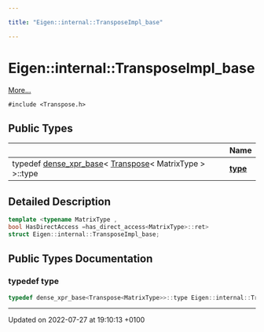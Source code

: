 ```yaml
---

title: "Eigen::internal::TransposeImpl_base"

---
```


# Eigen::internal::TransposeImpl_base



 [More...](#detailed-description)


`#include <Transpose.h>`

## Public Types

|                | Name           |
| -------------- | -------------- |
| typedef <a href="http://example.org/classes/structeigen_1_1internal_1_1dense__xpr__base/">dense_xpr_base</a>< <a href="http://example.org/classes/classeigen_1_1transpose/">Transpose</a>< MatrixType > >::type | **[type](http://example.org/classes/structeigen_1_1internal_1_1transposeimpl__base/#typedef-type)**  |

## Detailed Description

```cpp
template <typename MatrixType ,
bool HasDirectAccess =has_direct_access<MatrixType>::ret>
struct Eigen::internal::TransposeImpl_base;
```

## Public Types Documentation

### typedef type

```cpp
typedef dense_xpr_base<Transpose<MatrixType>>::type Eigen::internal::TransposeImpl_base< MatrixType, HasDirectAccess >::type;
```


-------------------------------

Updated on 2022-07-27 at 19:10:13 +0100